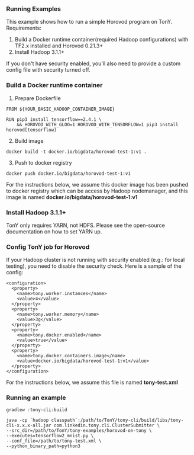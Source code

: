 ### Running Examples
This example shows how to run a simple Horovod program on TonY.
Requirements:
1. Build a Docker runtime container(required Hadoop configurations) with TF2.x installed and Horovod 0.21.3+
2. Install Hadoop 3.1.1+

If you don't have security enabled, you'll also need to provide a custom config file with security turned off.

### Build a Docker runtime container
1. Prepare Dockerfile
```
FROM ${YOUR_BASIC_HADOOP_CONTAINER_IMAGE}

RUN pip3 install tensorflow==2.4.1 \ 
    && HOROVOD_WITH_GLOO=1 HOROVOD_WITH_TENSORFLOW=1 pip3 install horovod[tensorflow]
```
2. Build image
```
docker build -t docker.io/bigdata/horovod-test-1:v1 .
```
3. Push to docker registry
```
docker push docker.io/bigdata/horovod-test-1:v1
```

For the instructions below, we assume this docker image has been pushed to docker registry which can be access by Hadoop nodemanager, and this image is named __docker.io/bigdata/horovod-test-1:v1__

### Install Hadoop 3.1.1+
TonY only requires YARN, not HDFS. Please see the open-source documentation on how to set YARN up.

### Config TonY job for Horovod
If your Hadoop cluster is not running with security enabled (e.g.: for local testing), you need to disable the security check. Here is a sample of the config:
```
<configuration>
  <property>
    <name>tony.worker.instances</name>
    <value>4</value>
  </property>
  <property>
    <name>tony.worker.memory</name>
    <value>3g</value>
  </property>
  <property>
    <name>tony.docker.enabled</name>
    <value>true</value>
  </property>
  <property>
    <name>tony.docker.containers.image</name>
    <value>docker.io/bigdata/horovod-test-1:v1</value>
  </property>
</configuration>
```

For the instructions below, we assume this file is named __tony-test.xml__

### Running an example
```
gradlew :tony-cli:build

java -cp `hadoop classpath`:/path/to/TonY/tony-cli/build/libs/tony-cli-x.x.x-all.jar com.linkedin.tony.cli.ClusterSubmitter \
--src_dir=/path/to/TonY/tony-examples/horovod-on-tony \
--executes=tensorflow2_mnist.py \
--conf_file=/path/to/tony-test.xml \
--python_binary_path=python3
```

